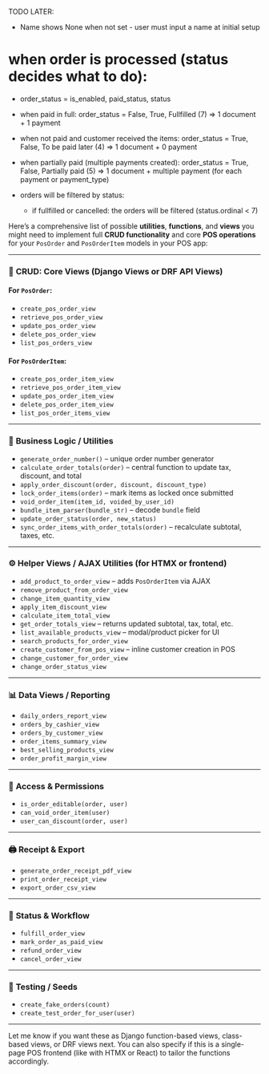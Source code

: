 TODO LATER:
- Name shows None when not set - user must input a name at initial setup

# when order is processed (status decides what to do):
- order_status = is_enabled, paid_status, status
- when paid in full: order_status = False, True, Fullfilled (7) => 1 document + 1 payment
- when not paid and customer received the items:
    order_status = True, False, To be paid later (4) => 1 document + 0 payment
- when partially paid (multiple payments created):
    order_status =  True, False, Partially paid (5)
                    => 1 document + multiple payment (for each payment or payment_type)

- orders will be filtered by status:
    - if fullfilled or cancelled: the orders will be filtered (status.ordinal < 7)


Here’s a comprehensive list of possible **utilities**, **functions**, and **views** you might need to implement full **CRUD functionality** and core **POS operations** for your `PosOrder` and `PosOrderItem` models in your POS app:

---

### 🔁 **CRUD: Core Views (Django Views or DRF API Views)**

#### For `PosOrder`:

* `create_pos_order_view`
* `retrieve_pos_order_view`
* `update_pos_order_view`
* `delete_pos_order_view`
* `list_pos_orders_view`

#### For `PosOrderItem`:

* `create_pos_order_item_view`
* `retrieve_pos_order_item_view`
* `update_pos_order_item_view`
* `delete_pos_order_item_view`
* `list_pos_order_items_view`

---

### 🧠 **Business Logic / Utilities**

* `generate_order_number()` – unique order number generator
* `calculate_order_totals(order)` – central function to update tax, discount, and total
* `apply_order_discount(order, discount, discount_type)`
* `lock_order_items(order)` – mark items as locked once submitted
* `void_order_item(item_id, voided_by_user_id)`
* `bundle_item_parser(bundle_str)` – decode `bundle` field
* `update_order_status(order, new_status)`
* `sync_order_items_with_order_totals(order)` – recalculate subtotal, taxes, etc.

---

### ⚙️ **Helper Views / AJAX Utilities (for HTMX or frontend)**

* `add_product_to_order_view` – adds `PosOrderItem` via AJAX
* `remove_product_from_order_view`
* `change_item_quantity_view`
* `apply_item_discount_view`
* `calculate_item_total_view`
* `get_order_totals_view` – returns updated subtotal, tax, total, etc.
* `list_available_products_view` – modal/product picker for UI
* `search_products_for_order_view`
* `create_customer_from_pos_view` – inline customer creation in POS
* `change_customer_for_order_view`
* `change_order_status_view`

---

### 📊 **Data Views / Reporting**

* `daily_orders_report_view`
* `orders_by_cashier_view`
* `orders_by_customer_view`
* `order_items_summary_view`
* `best_selling_products_view`
* `order_profit_margin_view`

---

### 🔐 **Access & Permissions**

* `is_order_editable(order, user)`
* `can_void_order_item(user)`
* `user_can_discount(order, user)`

---

### 🖨️ **Receipt & Export**

* `generate_order_receipt_pdf_view`
* `print_order_receipt_view`
* `export_order_csv_view`

---

### 🔄 **Status & Workflow**

* `fulfill_order_view`
* `mark_order_as_paid_view`
* `refund_order_view`
* `cancel_order_view`

---

### 🧪 **Testing / Seeds**

* `create_fake_orders(count)`
* `create_test_order_for_user(user)`

---

Let me know if you want these as Django function-based views, class-based views, or DRF views next. You can also specify if this is a single-page POS frontend (like with HTMX or React) to tailor the functions accordingly.
